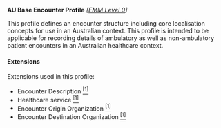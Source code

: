 **AU Base Encounter Profile**  *[[FMM Level 0](guidance.html)]*

This profile defines an encounter structure including core localisation concepts for use in an Australian context. This profile is intended to be applicable for recording details of ambulatory as well as non-ambulatory patient encounters in an Australian healthcare context.

#### Extensions
Extensions used in this profile:
* Encounter Description [<sup>[1]</sup>](http://build.fhir.org/ig/hl7au/au-fhir-base/StructureDefinition-encounter-description.html)
* Healthcare service [<sup>[1]</sup>](http://build.fhir.org/ig/hl7au/au-fhir-base/StructureDefinition-healthcare-service.html)
* Encounter Origin Organization [<sup>[1]</sup>](http://build.fhir.org/ig/hl7au/au-fhir-base/StructureDefinition-encounter-origin-organization.html)
* Encounter Destination Organization [<sup>[1]</sup>](http://build.fhir.org/ig/hl7au/au-fhir-base/StructureDefinition-encounter-destination-organization.html)